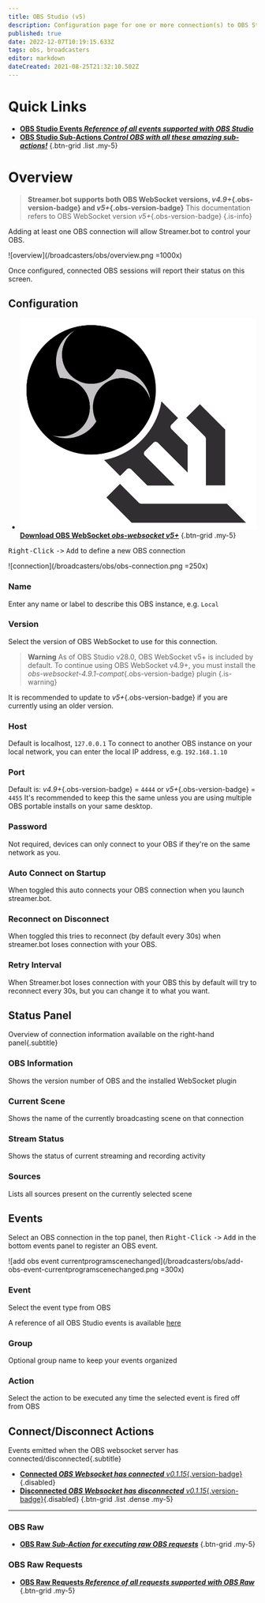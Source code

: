 ```yaml
---
title: OBS Studio (v5)
description: Configuration page for one or more connection(s) to OBS Studio instance(s)
published: true
date: 2022-12-07T10:19:15.633Z
tags: obs, broadcasters
editor: markdown
dateCreated: 2021-08-25T21:32:10.502Z
---
```


# Quick Links
- [<i class="mdi mdi-creation text--obs"></i>**OBS Studio Events *Reference of all events supported with OBS Studio***](/Broadcasters/OBS/Events)
- [<i class="mdi mdi-lightning-bolt-outline text--obs"></i>**OBS Studio Sub-Actions *Control OBS with all these amazing sub-actions!***](/Sub-Actions/OBS)
{.btn-grid .list .my-5}

# Overview
> **Streamer.bot supports both OBS WebSocket versions, *v4.9+*{.obs-version-badge} and *v5+*{.obs-version-badge}**
This documentation refers to OBS WebSocket version *v5+*{.obs-version-badge}
{.is-info}

Adding at least one OBS connection will allow Streamer.bot to control your OBS.

![overview](/broadcasters/obs/overview.png =1000x)

Once configured, connected OBS sessions will report their status on this screen.

## Configuration
- [<img src="/logos/obs-websocket.png"/>**Download OBS WebSocket *<i class="mdi mdi-github"></i> obs-websocket v5+***](https://github.com/obsproject/obs-websocket/releases/latest)
{.btn-grid .my-5}

<kbd>Right-Click</kbd> <kbd>-></kbd> <kbd>Add</kbd> to define a new OBS connection

![connection](/broadcasters/obs/obs-connection.png =250x)

### Name
Enter any name or label to describe this OBS instance, e.g. `Local`

### Version
Select the version of OBS WebSocket to use for this connection.

> **Warning**
> As of OBS Studio v28.0, OBS WebSocket v5+ is included by default. 
> To continue using OBS WebSocket v4.9+, you must install the *obs-websocket-4.9.1-compat*{.obs-version-badge} plugin
{.is-warning}

It is recommended to update to *v5+*{.obs-version-badge} if you are currently using an older version.

### Host
Default is localhost, `127.0.0.1`
To connect to another OBS instance on your local network, you can enter the local IP address, e.g. `192.168.1.10`

### Port
Default is: *v4.9+*{.obs-version-badge} = `4444` or *v5+*{.obs-version-badge} = `4455`
It's recommended to keep this the same unless you are using multiple OBS portable installs on your same desktop.

### Password
Not required, devices can only connect to your OBS if they're on the same network as you.

### Auto Connect on Startup
When toggled this auto connects your OBS connection when you launch streamer.bot.

### Reconnect on Disconnect
When toggled this tries to reconnect (by default every 30s) when streamer.bot loses connection with your OBS.

### Retry Interval
When Streamer.bot loses connection with your OBS this by default will try to reconnect every 30s, but you can change it to what you want.

## Status Panel
Overview of connection information available on the right-hand panel{.subtitle}

### OBS Information
Shows the version number of OBS and the installed WebSocket plugin

### Current Scene
Shows the name of the currently broadcasting scene on that connection

### Stream Status
Shows the status of current streaming and recording activity

### Sources
Lists all sources present on the currently selected scene

## Events
Select an OBS connection in the top panel, then <kbd>Right-Click</kbd> <kbd>-></kbd> <kbd>Add</kbd> in the bottom events panel to register an OBS event.

![add obs event currentprogramscenechanged](/broadcasters/obs/add-obs-event-currentprogramscenechanged.png =300x)

### Event
Select the event type from OBS

A reference of all OBS Studio events is available [here](/Broadcasters/OBS/Events)

### Group
Optional group name to keep your events organized

### Action
Select the action to be executed any time the selected event is fired off from OBS

## Connect/Disconnect Actions
Events emitted when the OBS websocket server has connected/disconnected{.subtitle}
* [**Connected *OBS Websocket has connected*** *v0.1.15*{.version-badge}](/Broadcasters/OBS/Actions/Connected){.disabled}
* [**Disconnected *OBS Websocket has disconnected*** *v0.1.15*{.version-badge}](/Broadcasters/OBS/Actions/Disconnected){.disabled}
{.btn-grid .list .dense .my-5}

***

### OBS Raw
- [<i class="mdi mdi-code-json text--obs"></i>**OBS Raw *Sub-Action for executing raw OBS requests***](/Sub-Actions/OBS/Raw)
{.btn-grid .my-5}

### OBS Raw Requests
- [<i class="mdi mdi-frequently-asked-questions
 text--obs"></i>**OBS Raw Requests *Reference of all requests supported with OBS Raw***](/Broadcasters/OBS/Requests)
{.btn-grid .my-5}